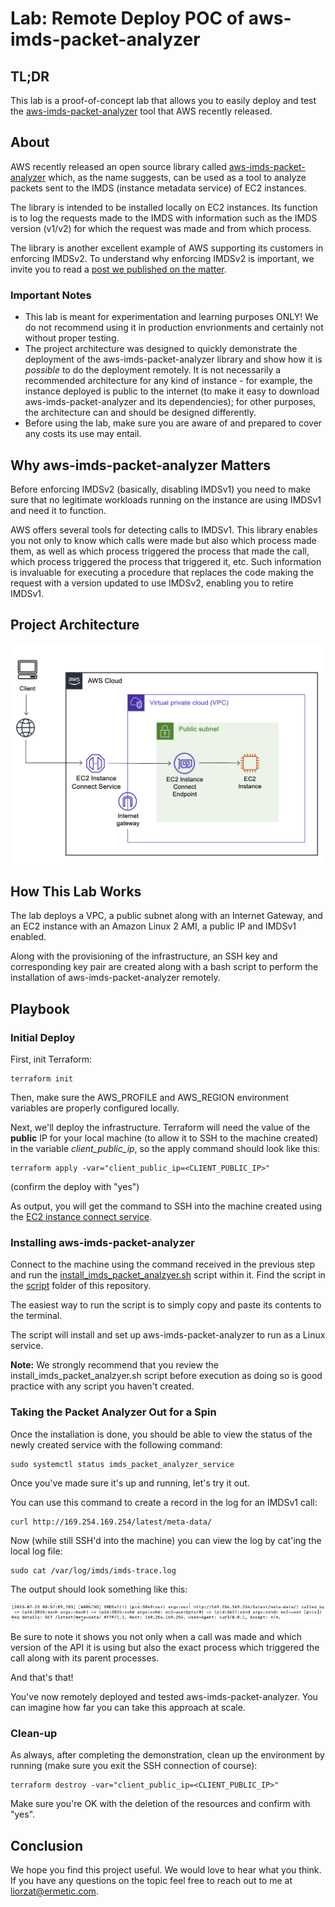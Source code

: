 # Lab: Remote Deploy POC of aws-imds-packet-analyzer  

## TL;DR 

This lab is a proof-of-concept lab that allows you to easily deploy and test the [aws-imds-packet-analyzer](https://github.com/aws/aws-imds-packet-analyzer) tool that AWS recently released. 

## About 

AWS recently released an open source library called [aws-imds-packet-analyzer](https://github.com/aws/aws-imds-packet-analyzer) which, as the name suggests, can be used as a tool to analyze packets sent to the IMDS (instance metadata service) of EC2 instances. 

The library is intended to be installed locally on EC2 instances. Its function is to log the requests made to the IMDS with information such as the IMDS version (v1/v2) for which the request was made and from which process.

The library is another excellent example of AWS supporting its customers in enforcing IMDSv2. To understand why enforcing IMDSv2 is important, we invite you to read a [post we published on the matter](https://ermetic.com/blog/aws/aws-ec2-imds-what-you-need-to-know/).  

### Important Notes 
- This lab is meant for experimentation and learning purposes ONLY! We do not recommend using it in production envrionments and certainly not without proper testing.
- The project architecture was designed to quickly demonstrate the deployment of the aws-imds-packet-analyzer library and show how it is *possible* to do the deployment remotely. It is not necessarily a recommended architecture for any kind of instance - for example, the instance deployed is public to the internet (to make it easy to download aws-imds-packet-analyzer and its dependencies); for other purposes, the architecture can and should be designed differently.
- Before using the lab, make sure you are aware of and prepared to cover any costs its use may entail. 

## Why aws-imds-packet-analyzer Matters 

Before enforcing IMDSv2 (basically, disabling IMDSv1) you need to make sure that no legitimate workloads running on the instance are using IMDSv1 and need it to function.  

AWS offers several tools for detecting calls to IMDSv1. This library enables you not only to know which calls were made but also which process made them, as well as which process triggered the process that made the call, which process triggered the process that triggered it, etc. Such information is invaluable for executing a procedure that replaces the code making the request with a version updated to use IMDSv2, enabling you to retire IMDSv1. 

## Project Architecture 

![Project Architecture][packet-analyzer-architecture]

## How This Lab Works 

The lab deploys a VPC, a public subnet along with an Internet Gateway, and an EC2 instance with an Amazon Linux 2 AMI, a public IP and IMDSv1 enabled.  

Along with the provisioning of the infrastructure, an SSH key and corresponding key pair are created along with a bash script to perform the installation of aws-imds-packet-analyzer remotely. 
 
## Playbook 

### Initial Deploy 

First, init Terraform: 

    terraform init  

Then, make sure the AWS_PROFILE and AWS_REGION environment variables are properly configured locally. 

Next, we'll deploy the infrastructure. Terraform will need the value of the **public** IP for your local machine (to allow it to SSH to the machine created) in the variable *client_public_ip*, so the apply command should look like this: 

    terraform apply -var="client_public_ip=<CLIENT_PUBLIC_IP>"

(confirm the deploy with "yes")

As output, you will get the command to SSH into the machine created using the [EC2 instance connect service](https://aws.amazon.com/blogs/compute/secure-connectivity-from-public-to-private-introducing-ec2-instance-connect-endpoint-june-13-2023/).   

### Installing aws-imds-packet-analyzer 

Connect to the machine using the command received in the previous step and run the [install_imds_packet_analzyer.sh](script/install_imds_packet_analzyer.sh) script within it. Find the script in the [script](script/) folder of this repository. 

The easiest way to run the script is to simply copy and paste its contents to the terminal. 

The script will install and set up aws-imds-packet-analyzer to run as a Linux service.

**Note:** We strongly recommend that you review the install_imds_packet_analzyer.sh script before execution as doing so is good practice with any script you haven't created.  

### Taking the Packet Analyzer Out for a Spin 

Once the installation is done, you should be able to view the status of the newly created service with the following command: 

    sudo systemctl status imds_packet_analyzer_service 

Once you've made sure it's up and running, let's try it out. 

You can use this command to create a record in the log for an IMDSv1 call: 

    curl http://169.254.169.254/latest/meta-data/   

Now (while still SSH'd into the machine) you can view the log by cat'ing the local log file:  

    sudo cat /var/log/imds/imds-trace.log 

The output should look something like this: 

![Example Output][example-output-log]

Be sure to note it shows you not only when a call was made and which version of the API it is using but also the exact process which triggered the call along with its parent processes. 

And that's that! 

You've now remotely deployed and tested aws-imds-packet-analyzer. You can imagine how far you can take this approach at scale.

### Clean-up

As always, after completing the demonstration, clean up the environment by running (make sure you exit the SSH connection of course):

    terraform destroy -var="client_public_ip=<CLIENT_PUBLIC_IP>"

Make sure you're OK with the deletion of the resources and confirm with "yes".

## Conclusion 

We hope you find this project useful. We would love to hear what you think. If you have any questions on the topic feel free to reach out to me at liorzat@ermetic.com. 

[packet-analyzer-architecture]: img/packet-analyzer-architecture.png
[example-output-log]: img/example-output-log.png